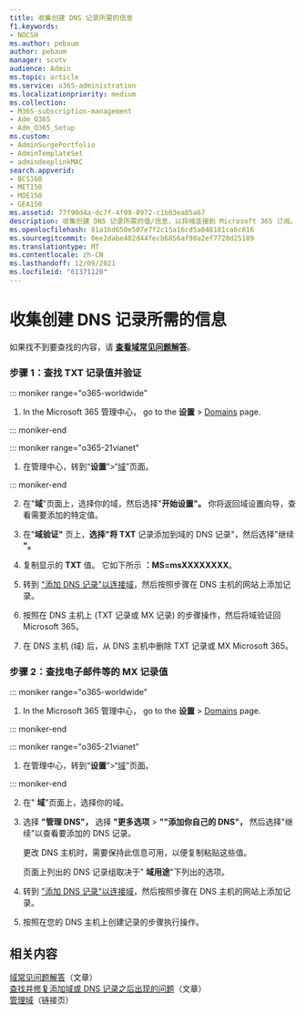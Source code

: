 ```yaml
---
title: 收集创建 DNS 记录所需的信息
f1.keywords:
- NOCSH
ms.author: pebaum
author: pebaum
manager: scotv
audience: Admin
ms.topic: article
ms.service: o365-administration
ms.localizationpriority: medium
ms.collection:
- M365-subscription-management
- Adm_O365
- Adm_O365_Setup
ms.custom:
- AdminSurgePortfolio
- AdminTemplateSet
- admindeeplinkMAC
search.appverid:
- BCS160
- MET150
- MOE150
- GEA150
ms.assetid: 77f90d4a-dc7f-4f09-8972-c1b03ea85a67
description: 收集创建 DNS 记录所需的值/信息，以将域连接到 Microsoft 365 订阅。
ms.openlocfilehash: 81a1bd650e507e7f2c15a16cd5a048181ca6c816
ms.sourcegitcommit: 0ee2dabe402d44fecb6856af98a2ef7720d25189
ms.translationtype: MT
ms.contentlocale: zh-CN
ms.lasthandoff: 12/09/2021
ms.locfileid: "61371120"
---
```

# <a name="gather-the-information-you-need-to-create-dns-records"></a>收集创建 DNS 记录所需的信息

 如果找不到要查找的内容，请 **[查看域常见问题解答](../setup/domains-faq.yml)**。 
  
### <a name="step-1-find-the-txt-record-value-and-verify"></a>步骤 1：查找 TXT 记录值并验证

::: moniker range="o365-worldwide"

1. In the Microsoft 365 管理中心， go to the **设置** \> <a href="https://go.microsoft.com/fwlink/p/?linkid=834818" target="_blank">Domains</a> page.

::: moniker-end

::: moniker range="o365-21vianet"

1. 在管理中心，转到“**设置**”>“<a href="https://go.microsoft.com/fwlink/p/?linkid=2007048" target="_blank">域</a>”页面。

::: moniker-end
    
2. 在"**域**"页面上，选择你的域，然后选择"**开始设置"。** 你将返回域设置向导，查看需要添加的特定值。
    
3. 在"**域验证"** 页上，**选择"将 TXT** 记录添加到域的 DNS 记录"，然后选择"继续 **"。**
    
4. 复制显示的 **TXT** 值。 它如下所示 **：MS=msXXXXXXXX**。 
    
5. 转到 ["添加 DNS 记录"以连接域](create-dns-records-at-any-dns-hosting-provider.md)，然后按照步骤在 DNS 主机的网站上添加记录。
    
6. 按照在 DNS 主机上 (TXT 记录或 MX 记录) 的步骤操作，然后将域验证回Microsoft 365。

7. 在 DNS 主机 (域) 后，从 DNS 主机中删除 TXT 记录或 MX Microsoft 365。
    
### <a name="step-2-find-the-mx-record-value-for-email-and-more"></a>步骤 2：查找电子邮件等的 MX 记录值

::: moniker range="o365-worldwide"

1. In the Microsoft 365 管理中心， go to the **设置** \> <a href="https://go.microsoft.com/fwlink/p/?linkid=834818" target="_blank">Domains</a> page.

::: moniker-end

::: moniker range="o365-21vianet"

1. 在管理中心，转到“**设置**”>“<a href="https://go.microsoft.com/fwlink/p/?linkid=2007048" target="_blank">域</a>”页面。

::: moniker-end
    
2. 在" **域**"页面上，选择你的域。
    
3. 选择 **"管理 DNS"，** 选择 **"更多选项**  >  **""添加你自己的 DNS"，** 然后选择"继续"以查看要添加的 DNS 记录。 
    
    更改 DNS 主机时，需要保持此信息可用，以便复制粘贴这些值。
    
    页面上列出的 DNS 记录组取决于" **域用途**"下列出的选项。
    
4. 转到 ["添加 DNS 记录"以连接域](create-dns-records-at-any-dns-hosting-provider.md)，然后按照步骤在 DNS 主机的网站上添加记录。

5. 按照在您的 DNS 主机上创建记录的步骤执行操作。

## <a name="related-content"></a>相关内容

[域常见问题解答](../setup/domains-faq.yml)（文章）\
[查找并修复添加域或 DNS 记录之后出现的问题](find-and-fix-issues.md)（文章）\
[管理域](/admin)（链接页）